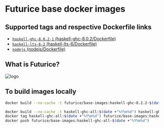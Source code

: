 # Futurice base docker images

## Supported tags and respective Dockerfile links

- [`haskell-ghc-8.0.2-1` (haskell-ghc-8.0.2/Dockerfile)](https://github.com/futurice/docker-base-images/blob/master/haskell-ghc-8.0.2/Dockerfile)
- [`haskell-lts-6-2` (haskell-lts-6/Dockerfile)](https://github.com/futurice/docker-base-images/blob/master/haskell-lts-6/Dockerfile)
- [`nodejs` (nodejs/Dockerfile)](https://github.com/futurice/docker-base-images/blob/master/nodejs/Dockerfile)

## What is Futurice?

![logo](https://raw.githubusercontent.com/futurice/docker-base-images/master/logo.png)

## To build images locally

```sh
docker build --no-cache -t futurice/base-images:haskell-ghc-8.2.2-$(date +"%Y%m%d") haskell-ghc-8.2.2
```

```sh
docker build --no-cache -t haskell-ghc-all:$(date +"%Y%m%d") haskell-ghc-all
docker tag haskell-ghc-all:$(date +"%Y%m%d") futurice/base-images:haskell-ghc-all-$(date +"%Y%m%d")
docker push futurice/base-images:haskell-ghc-all-$(date +"%Y%m%d")
```
